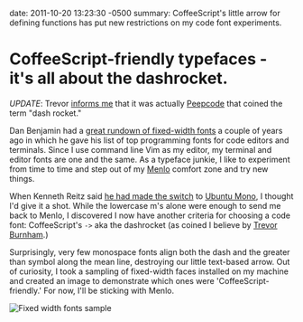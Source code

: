 date: 2011-10-20 13:23:30 -0500
summary: CoffeeScript's little arrow for defining functions has put new restrictions on my code font experiments.

# CoffeeScript-friendly typefaces - it's all about the dashrocket.

*UPDATE*: Trevor [informs
me](https://twitter.com/#!/trevorburnham/status/127117853626343424) that it was actually [Peepcode](http://peepcode.com) that coined the term
"dash rocket."

Dan Benjamin had a [great rundown of fixed-width
fonts](http://hivelogic.com/articles/top-10-programming-fonts/) a couple
of years ago in which he gave his list of top programming fonts for code
editors and terminals. Since I use command line Vim as my editor, my
terminal and editor fonts are one and the same. As a typeface junkie, I
like to experiment from time to time and step out of my
[Menlo](http://9-bits.com/post/123940811/menlo-font-macosx) comfort zone
and try new things.

When Kenneth Reitz said [he had made the
switch](https://twitter.com/#!/kennethreitz/status/124862237583216640) to [Ubuntu
Mono](http://font.ubuntu.com/#charset-mono-regular), I thought I'd give
it a shot. While the lowercase m's alone were enough to send me
back to Menlo, I discovered I now have another criteria for choosing a
code font: CoffeeScript's `->` aka the dashrocket (as coined I believe
by [Trevor Burnham](http://trevorburnham.com/).)

Surprisingly, very few monospace fonts align both the dash and the
greater than symbol along the mean line, destroying our little
text-based arrow. Out of curiosity, I took a sampling of fixed-width
faces installed on my machine and created an image to demonstrate which
ones were 'CoffeeScript-friendly.' For now, I'll be sticking with Menlo.

![Fixed width fonts sample](/attachments/mono-coffee.png)
